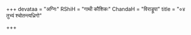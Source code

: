 +++
devataa = "अग्निः"
RShiH = "गाथी कौशिकः"
ChandaH = "विराड्रूपा"
title = "०४ तुभ्यं श्चोतन्त्यध्रिगो"

+++
